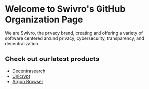 # Welcome to Swivro's GitHub Organization Page
We are Swivro, the privacy brand, creating and offering a variety of software centered around privacy, cybersecurity, transparency, and decentralization.

## Check out our latest products
- <a href="https://ds.swivro.net">Decentrasearch</a>
- <a href="https://swivro.net/unicrypt.html">Unicrypt</a>
- <a href="https://swivro.net/argon.html">Argon Browser</a>

